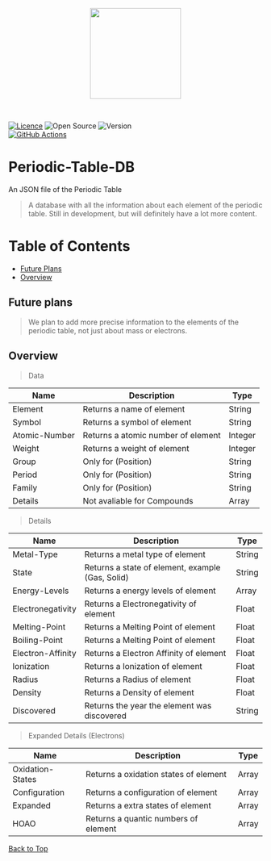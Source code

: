 <p align="center">
  <img src="https://img.icons8.com/color/480/periodic-table-of-elements.png" height="180"/>
</p><br/>


[![Licence](https://img.shields.io/github/license/Ileriayo/markdown-badges?style=for-the-badge)](./LICENSE)
![Open Source](https://img.shields.io/badge/Open%20Source-FB542B?style=for-the-badge&logoColor=white)
![Version](https://img.shields.io/badge/Version%201.2-2962FF?style=for-the-badge&logoColor=white)
<br/>
[![GitHub Actions](https://img.shields.io/badge/github%20actions-%232671E5.svg?style=for-the-badge&logo=githubactions&logoColor=white)](../../actions)

# Periodic-Table-DB
An JSON file of the Periodic Table

> A database with all the information about each element of the periodic table.
> Still in development, but will definitely have a lot more content.

# Table of Contents
- [Future Plans](#future-plans)
- [Overview](#overview)

## Future plans
> We plan to add more precise information to the elements of the periodic table, not just about mass or electrons.

## Overview

> Data

| Name | Description | Type |
| --- | --- | --- |
| Element | Returns a name of element | String |
| Symbol | Returns a symbol of element| String |
| Atomic-Number | Returns a atomic number of element | Integer |
| Weight | Returns a weight of element | Integer |
| Group | Only for (Position) | String |
| Period | Only for (Position) | String |
| Family | Only for (Position) | String |
| Details | Not avaliable for Compounds | Array |

> Details

| Name | Description | Type |
| --- | --- | --- |
| Metal-Type | Returns a metal type of element | String |
| State | Returns a state of element, example (Gas, Solid) | String |
| Energy-Levels | Returns a energy levels of element | Array |
| Electronegativity | Returns a Electronegativity of element | Float |
| Melting-Point | Returns a Melting Point of element | Float |
| Boiling-Point | Returns a Melting Point of element | Float |
| Electron-Affinity | Returns a Electron Affinity of element | Float |
| Ionization | Returns a Ionization of element | Float |
| Radius | Returns a Radius of element | Float |
| Density | Returns a Density of element | Float |
| Discovered | Returns the year the element was discovered | String |

> Expanded Details (Electrons)

| Name | Description | Type |
| --- | --- | --- |
| Oxidation-States | Returns a oxidation states of element | Array |
| Configuration | Returns a configuration of element | Array |
| Expanded | Returns a extra states of element | Array |
| HOAO | Returns a quantic numbers of element | Array |

[Back to Top](#table-of-contents)
